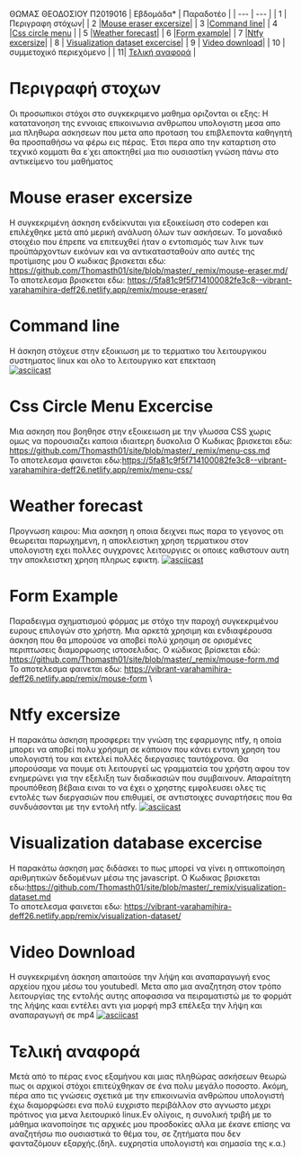 ΘΩΜΑΣ ΘΕΟΔΟΣΙΟΥ Π2019016
| Εβδομάδα* | Παραδοτέο |
| --- | --- |
| 1 | Περιγραφη στόχων|
| 2 |[Mouse eraser excersize](#Mouse-eraser-excercise)|
| 3 |[Command line](#Command-line)|
| 4 |[Css circle menu](#Css-Circle-Menu-Excercise) |
| 5 |[Weather forecast](#Weather-forecast)|
| 6 |[Form example](#Form-Example)|
| 7 |[Ntfy excersize](#Ntfy-excersize)|
| 8 | [Visualization dataset excercise](#Visualization-database-excercise)|
| 9 | [Video download](#Video-Download)|
| 10 | συμμετοχικό περιεχόμενο |
| 11| [Τελική αναφορά](#Τελική-αναφορά) |
# Περιγραφή στοχων 
Οι προσωπικοι στόχοι στο συγκεκριμενο μαθημα οριζονται οι εξης: Η κατατανοηση της εννοιας επικοινωνια ανθρωπου υπολογιστη μεσα απο μια πληθωρα ασκησεων που μετα απο προταση του επιβλεποντα καθηγητή θα προσπαθήσω να φέρω εις πέρας. Έτσι περα απο την καταρτιση στο τεχνικό κομματι θα ε΄χει αποκτηθεί μια πιο ουσιαστίκη γνώση πάνω στο αντικείμενο του μαθήματος
# Mouse eraser excersize
Η συγκεκριμένη άσκηση ενδείκνυται για εξοικείωση στο codepen και επιλέχθηκε μετά από μερική ανάλυση όλων των ασκήσεων. Το μοναδικό στοιχέιο που έπρεπε να επιτευχθεί ήταν ο εντοπισμός των λινκ των προϋπάρχοντων εικόνων και να αντικατασταθούν απο αυτές της προτίμισης μου
Ο κωδικας βρισκεται εδω: https://github.com/Thomasth01/site/blob/master/_remix/mouse-eraser.md/
Το αποτελεσμα βρισκεται εδω: https://5fa81c9f5f714100082fe3c8--vibrant-varahamihira-deff26.netlify.app/remix/mouse-eraser/
# Command line
Η άσκηση στόχευε στην εξοικιωση με το τερματικο του λειτουργικου συστηματος linux και ολο το λειτουργικο κατ επεκταση  
[![asciicast](https://asciinema.org/a/3VJWjeQCzKqiDe0BKxgmBypLf.svg)](https://asciinema.org/a/3VJWjeQCzKqiDe0BKxgmBypLf)
# Css Circle Menu Excercise
Μια ασκηση που βοηθησε στην εξοικειωση με την γλωσσα CSS χωρις ομως να πορουσιαζει καποια ιδιαιτερη δυσκολια
Ο Κωδικας βρισκεται εδω: https://github.com/Thomasth01/site/blob/master/_remix/menu-css.md \
Το αποτελεσμα φαινεται εδω:https://5fa81c9f5f714100082fe3c8--vibrant-varahamihira-deff26.netlify.app/remix/menu-css/
# Weather forecast
Προγνωση καιρου: Μια ασκηση η οποια δειχνει πως παρα το γεγονος οτι θεωρειται παρωχημενη, η αποκλειστικη χρηση τερματικου στον υπολογιστη εχει πολλες συγχρονες λειτουργιες οι οποιες καθιστουν αυτη την αποκλειστκη χρηση πληρως εφικτη.
[![asciicast](https://asciinema.org/a/zdC1j1JZPFoMrF3zlJ1pkaVxh.svg)](https://asciinema.org/a/zdC1j1JZPFoMrF3zlJ1pkaVxh)
# Form Example
Παραδειγμα σχηματισμού φόρμας με στόχο την παροχή συγκεκριμένου ευρους επιλογών στο χρήστη. Μια αρκετά χρησιμη και ενδιαφέρουσα άσκηση που θα μπορούσε να αποβεί πολύ χρησιμη σε ορισμένες περιπτωσεις διαμορφωσης ιστοσελιδας.
Ο κώδικας βρίσκεται εδώ: https://github.com/Thomasth01/site/blob/master/_remix/mouse-form.md \
Το αποτελεσμα φαινεται εδω: https://vibrant-varahamihira-deff26.netlify.app/remix/mouse-form \
# Ntfy excersize
Η παρακάτω άσκηση προσφερει την γνώση της εφαρμογης ntfy, η οποία μπορει να αποβεί πολυ χρήσιμη σε κάποιον που κάνει εντονη χρηση του υπολογιστή του και εκτελεί πολλές διεργασιες ταυτόχρονα. Θα μπορούσαμε να πουμε οτι λειτουργεί ως γραμματεία του χρήστη αφου τον ενημερώνει για την εξελιξη των διαδικασιών που συμβαινουν. Απαραίτητη προυπόθεση βέβαια ειναι το να έχει ο χρηστης εμφολευσει ολες τις εντολές των διεργασιών που επιθυμεί, σε αντιστοιχες συναρτήσεις που θα συνδυάσονται με την εντολή ntfy.
[![asciicast](https://asciinema.org/a/1Ab9glJ4o4F2DWngIjc6KriGl.svg)](https://asciinema.org/a/1Ab9glJ4o4F2DWngIjc6KriGl)
# Visualization database excercise
Η παρακάτω άσκηση μας διδάσκει το πως μπορεί να γίνει η οπτικοποίηση αριθμητικών δεδομένων μέσω της javascript. 
Ο Κωδικας βρισκεται εδω:https://github.com/Thomasth01/site/blob/master/_remix/visualization-dataset.md \
Το αποτελεσμα φαινεται εδω: https://vibrant-varahamihira-deff26.netlify.app/remix/visualization-dataset/
# Video Download
Η συγκεκριμένη άσκηση απαιτούσε την λήψη και αναπαραγωγή ενος αρχείου ηχου μέσω του youtubedl. Μετα απο μια αναζητηση στον τρόπο λειτουργίας της εντολής αυτης αποφασισα να πειραματιστώ με το φορμάτ της λήψης κααι εντέλει αντι για μορφή mp3 επέλεξα την λήψη και αναπαραγωγή σε mp4
[![asciicast](https://asciinema.org/a/hMSDCtMfjh0UazqFODWJqyq1Q.svg)](https://asciinema.org/a/hMSDCtMfjh0UazqFODWJqyq1Q)
# Τελική αναφορά
Μετά από το πέρας ενος εξαμήνου και μιας πληθώρας ασκήσεων θεωρώ πως οι αρχικοί στόχοι επιτεύχθηκαν σε ένα πολυ μεγάλο ποσοστο. Ακόμη, πέρα απο τις γνώσεις σχετικά με την επικοινωνία ανθρώπου υπολογιστή έχω διαμορφώσει ενα πολύ ευχριστο περιβάλλον στο αγνωστο μεχρι πρότινος για μενα λειτουρικό linux.Εν ολίγοις, η συνολική τριβή με το μάθημα ικανοποίησε τις αρχικές μου προσδοκίες αλλα με έκανε επίσης να αναζητήσω πιο ουσιαστικά το θέμα του, σε ζητήματα που δεν φανταζόμουν εξαρχής.(δηλ. ευχρηστία υπολογιστή και σημασία της κ.α.)

